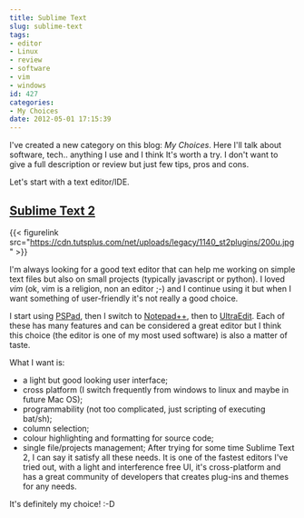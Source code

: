 ```yaml
---
title: Sublime Text
slug: sublime-text
tags:
- editor
- Linux
- review
- software
- vim
- windows
id: 427
categories:
- My Choices
date: 2012-05-01 17:15:39
---
```


I've created a new category on this blog: _My Choices_. Here I'll talk about software, tech.. anything I use and I think It's worth a try. I don't want to give a full description or review but just few tips, pros and cons.

Let's start with a text editor/IDE.

## [Sublime Text 2](http://www.sublimetext.com/2 "Sublime Text 2")

{{< figurelink src="https://cdn.tutsplus.com/net/uploads/legacy/1140_st2plugins/200u.jpg" >}}

I'm always looking for a good text editor that can help me working on simple text files but also on small projects (typically javascript or python). I loved _vim_ (ok, vim is a religion, non an editor ;-) and I continue using it but when I want something of user-friendly it's not really a good choice.

I start using [PSPad](http://www.pspad.com/), then I switch to [Notepad++](http://notepad-plus-plus.org/), then to [UltraEdit](http://www.ultraedit.com/). Each of these has many features and can be considered a great editor but I think this choice (the editor is one of my most used software) is also a matter of taste.

What I want is:

*   a light but good looking user interface;
*   cross platform (I switch frequently from windows to linux and maybe in future Mac OS);
*   programmability (not too complicated, just scripting of executing bat/sh);
*   column selection;
*   colour highlighting and formatting for source code;
*   single file/projects management;
After trying for some time Sublime Text 2, I can say it satisfy all these needs. It is one of the fastest editors I've tried out, with a light and interference free UI, it's cross-platform and has a great community of developers that creates plug-ins and themes for any needs.

It's definitely my choice! :-D
